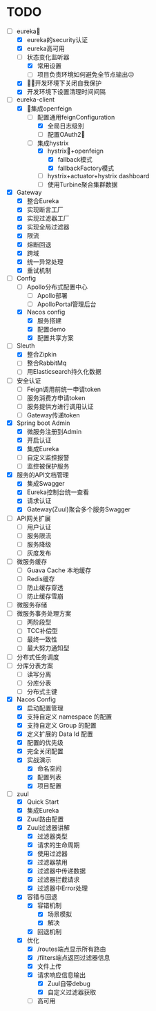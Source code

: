 # TODO

- [ ] eureka🚩
  - [x] eureka的security认证
  - [x] eureka高可用
  - [ ] 状态变化监听器
    - [x] 常用设置
    - [ ] 项目负责环境如何避免全节点输出😑
  - [x] 开发环境下关闭自我保护
  - [x] 开发环境下设置清理时间间隔
- [ ] eureka-client
  - [x] 集成openfeign
    - [ ] 配置通用feignConfiguration
      - [x] 全局日志级别
      - [ ] 配置OAuth2🤯
    - [ ] 集成hystrix
      - [x] hystrix+openfeign
        - [x] fallback模式
        - [x] fallbackFactory模式
      - [ ] hystrix+actuator+hystrix dashboard
      - [ ] 使用Turbine聚合集群数据
- [x] Gateway
  - [x] 整合Eureka
  - [x] 实现断言工厂
  - [x] 实现过滤器工厂
  - [x] 实现全局过滤器
  - [x] 限流
  - [x] 熔断回退
  - [x] 跨域
  - [x] 统一异常处理
  - [x] 重试机制
- [ ] Config
  - [ ] Apollo分布式配置中心
    - [ ] Apollo部署
    - [ ] ApolloPortal管理后台
  - [x] Nacos config
    - [x] 服务搭建
    - [x] 配置demo
    - [x] 配置共享方案
- [ ] Sleuth
  - [x] 整合Zipkin
  - [ ] 整合RabbitMq
  - [ ] 用Elasticsearch持久化数据
- [ ] 安全认证
  - [ ] Feign调用前统一申请token
  - [ ] 服务消费方申请token
  - [ ] 服务提供方进行调用认证
  - [ ] Gateway传递token
- [x] Spring boot Admin
  - [x] 微服务注册到Admin
  - [x] 开启认证
  - [x] 集成Eureka
  - [ ] 自定义监控报警
  - [ ] 监控被保护服务
- [x] 服务的API文档管理
  - [x] 集成Swagger
  - [x] Eureka控制台统一查看
  - [x] 请求认证
  - [x] Gateway(Zuul)聚合多个服务Swagger
- [ ] API网关扩展
  - [ ] 用户认证
  - [ ] 服务限流
  - [ ] 服务降级
  - [ ] 灰度发布
- [ ] 微服务缓存
  - [ ] Guava Cache 本地缓存
  - [ ] Redis缓存
  - [ ] 防止缓存穿透
  - [ ] 防止缓存雪崩
- [ ] 微服务存储
- [ ] 微服务事务处理方案
  - [ ] 两阶段型
  - [ ] TCC补偿型
  - [ ] 最终一致性
  - [ ] 最大努力通知型
- [ ] 分布式任务调度
- [ ] 分库分表方案
  - [ ] 读写分离
  - [ ] 分库分表
  - [ ] 分布式主键
- [x] Nacos Config
  - [x] 启动配置管理
  - [x] 支持自定义 namespace 的配置
  - [x] 支持自定义 Group 的配置
  - [x] 定义扩展的 Data Id 配置
  - [x] 配置的优先级
  - [x] 完全关闭配置
  - [x] 实战演示
    - [x] 命名空间
    - [x] 配置列表
    - [x] 项目配置
- [ ] zuul
  - [x] Quick Start
  - [x] 集成Eureka
  - [x] Zuul路由配置
  - [x] Zuul过滤器讲解
    - [x] 过滤器类型
    - [x] 请求的生命周期
    - [x] 使用过滤器
    - [x] 过滤器禁用
    - [x] 过滤器中传递数据
    - [x] 过滤器拦截请求
    - [x] 过滤器中Error处理
  - [x] 容错与回退
    - [x] 容错机制
      - [x] 场景模拟
      - [x] 解决
    - [x] 回退机制
  - [x] 优化
    - [x] /routes端点显示所有路由
    - [x] /filters端点返回过滤器信息
    - [x] 文件上传
    - [x] 请求响应信息输出
      - [x] Zuul自带debug
      - [x] 自定义过滤器获取
    - [ ] 高可用
